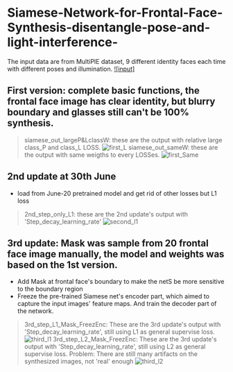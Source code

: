 # Siamese-Network-for-Frontal-Face-Synthesis-disentangle-pose-and-light-interference-

The input data are from MultiPIE dataset, 9 different identity faces each time with different poses and illumination.
[![input]](https://github.com/danny95333/Synthesis-of-Frontal-Face-Disentangled-Poses-and-Illuminations/blob/master/input_samples_iteration_200.png)

## First version: complete basic functions, the frontal face image has clear identity, but blurry boundary and glasses still can't be 100% synthesis.
>siamese_out_largeP&LclassW: these are the output with relative large class_P and class_L LOSS.
![first_L](https://github.com/danny95333/Synthesis-of-Frontal-Face-Disentangled-Poses-and-Illuminations/blob/master/siamese_out_largeP%26LclassW/fake_samples_iteration_70000.png)
>siamese_out_sameW: these are the output with same weigths to every LOSSes.
![first_Same](https://github.com/danny95333/Synthesis-of-Frontal-Face-Disentangled-Poses-and-Illuminations/blob/master/siamese_out_sameW/fake_samples_iteration_70000.png)
## 2nd update at 30th June
* load from June-20 pretrained model and get rid of other losses but L1 loss
>2nd_step_only_L1: these are the 2nd update's output with 'Step_decay_learning_rate'
![second_l1](https://github.com/danny95333/Synthesis-of-Frontal-Face-Disentangled-Poses-and-Illuminations/blob/master/2nd_step_only_L1/fake_samples_iteration_40000.png)
## 3rd update: Mask was sample from 20 frontal face image manually, the model and weights was based on the 1st version.
* Add Mask at frontal face's boundary to make the netS be more sensitive to the boundary region
* Freeze the pre-trained Siamese net's encoder part, which aimed to capture the input images' feature maps. And train the decoder part of the network.
>3rd_step_L1_Mask_FreezEnc: These are the 3rd update's output with 'Step_decay_learning_rate', still using L1 as general supervise loss.
![third_l1](https://github.com/danny95333/Synthesis-of-Frontal-Face-Disentangled-Poses-and-Illuminations/blob/master/3rd_step_L1_Mask_FreezEnc/fake_samples_iteration_30000.png)
>3rd_step_L2_Mask_FreezEnc: These are the 3rd update's output with 'Step_decay_learning_rate', still using L2 as general supervise loss.
Problem: There are still many artifacts on the synthesized images, not 'real' enough 
![third_l2](https://github.com/danny95333/Synthesis-of-Frontal-Face-Disentangled-Poses-and-Illuminations/blob/master/3rd_step_L2_Mask_FreezEnc/fake_samples_iteration_30000.png)



